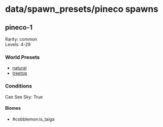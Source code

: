 # data/spawn_presets/pineco spawns  
  
## pineco-1  
Rarity: common  
Levels: 4-29  
  
### World Presets  
* [natural](data/spawn_data/natural.md)  
* [treetop](data/spawn_data/treetop.md)  
  
### Conditions  
Can See Sky: True  
  
#### Biomes  
  * #cobblemon:is_taiga
  
